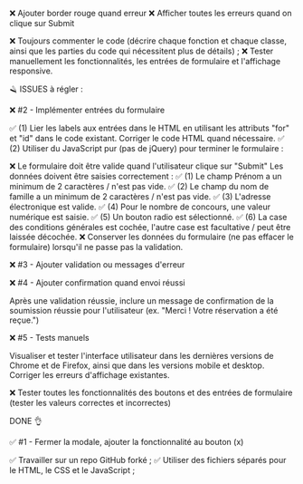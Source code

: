 ❌ Ajouter border rouge quand erreur
❌ Afficher toutes les erreurs quand on clique sur Submit

❌ Toujours commenter le code (décrire chaque fonction et chaque classe, ainsi que les parties du code qui nécessitent plus de détails) ;
❌ Tester manuellement les fonctionnalités, les entrées de formulaire et l'affichage responsive.

🪒 ISSUES à régler :

❌ #2 - Implémenter entrées du formulaire

✅ (1) Lier les labels aux entrées dans le HTML en utilisant les attributs "for" et "id" dans le code existant. Corriger le code HTML quand nécessaire.
✅ (2) Utiliser du JavaScript pur (pas de jQuery) pour terminer le formulaire :

❌ Le formulaire doit être valide quand l'utilisateur clique sur "Submit"
Les données doivent être saisies correctement :
✅ (1) Le champ Prénom a un minimum de 2 caractères / n'est pas vide.
✅ (2) Le champ du nom de famille a un minimum de 2 caractères / n'est pas vide.
✅ (3) L'adresse électronique est valide.
✅ (4) Pour le nombre de concours, une valeur numérique est saisie.
✅ (5) Un bouton radio est sélectionné.
✅ (6) La case des conditions générales est cochée, l'autre case est facultative / peut être laissée décochée.
❌ Conserver les données du formulaire (ne pas effacer le formulaire) lorsqu'il ne passe pas la validation.


❌ #3 - Ajouter validation ou messages d'erreur


❌ #4 - Ajouter confirmation quand envoi réussi

Après une validation réussie, inclure un message de confirmation de la soumission réussie pour l'utilisateur (ex. "Merci ! Votre réservation a été reçue.")


❌ #5 - Tests manuels 

Visualiser et tester l'interface utilisateur dans les dernières versions de Chrome et de Firefox, ainsi que dans les versions mobile et desktop. Corriger les erreurs d'affichage existantes.


❌ Tester toutes les fonctionnalités des boutons et des entrées de formulaire (tester les valeurs correctes et incorrectes)


DONE 👌

✅ #1 - Fermer la modale, ajouter la fonctionnalité au bouton (x)

✅ Travailler sur un repo GitHub forké ;
✅ Utiliser des fichiers séparés pour le HTML, le CSS et le JavaScript ;